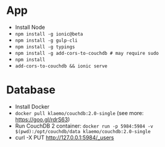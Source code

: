 # App
- Install Node
- `npm install -g ionic@beta`
- `npm install -g gulp-cli`
- `npm install -g typings`
- `npm install -g add-cors-to-couchdb # may require sudo`
- `npm install`
- `add-cors-to-couchdb && ionic serve`

# Database
- Install Docker
- `docker pull klaemo/couchdb:2.0-single` (see more: https://goo.gl/rdrS63)
- Run CouchDB 2 container: `docker run -p 5984:5984 -v $(pwd):/opt/couchdb/data klaemo/couchdb:2.0-single`
- curl -X PUT http://127.0.0.1:5984/_users

